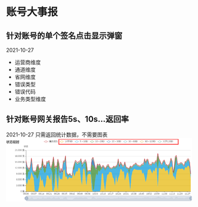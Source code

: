 # 账号大事报

## 针对账号的单个签名点击显示弹窗
2021-10-27

- 运营商维度
- 通道维度
- 省网维度
- 错误类型
- 错误代码
- 业务类型维度

## 针对账号网关报告5s、10s...返回率
2021-10-27
只需返回统计数据，不需要图表
![参考图片](img/2021-10-18-001.png)

